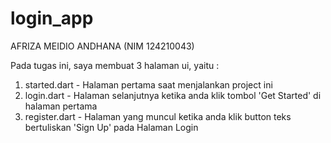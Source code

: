 # login_app

AFRIZA MEIDIO ANDHANA (NIM 124210043) 

Pada tugas ini, saya membuat 3 halaman ui, yaitu : 
1) started.dart - Halaman pertama saat menjalankan project ini
2) login.dart - Halaman selanjutnya ketika anda klik tombol 'Get Started' di halaman pertama
3) register.dart - Halaman yang muncul ketika anda klik button teks bertuliskan 'Sign Up' pada Halaman Login
